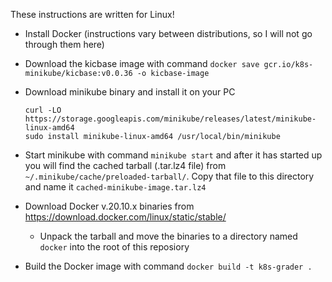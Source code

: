 These instructions are written for Linux!

- Install Docker (instructions vary between distributions, so I will not go through them here)
- Download the kicbase image with command `docker save gcr.io/k8s-minikube/kicbase:v0.0.36 -o kicbase-image`
- Download minikube binary and install it on your PC

    ``` 
    curl -LO https://storage.googleapis.com/minikube/releases/latest/minikube-linux-amd64
    sudo install minikube-linux-amd64 /usr/local/bin/minikube
    ``` 

- Start minikube with command `minikube start` and after it has started up you will find the
  cached tarball (.tar.lz4 file) from `~/.minikube/cache/preloaded-tarball/`. Copy that file
  to this directory and name it `cached-minikube-image.tar.lz4`
- Download Docker v.20.10.x binaries from https://download.docker.com/linux/static/stable/
    - Unpack the tarball and move the binaries to a directory named `docker` into the root of this reposiory
- Build the Docker image with command `docker build -t k8s-grader .` 
